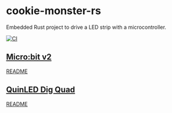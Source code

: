 # cookie-monster-rs
Embedded Rust project to drive a LED strip with a microcontroller.

[![CI](https://github.com/AlexPayment/cookie-monster-rs/actions/workflows/ci.yml/badge.svg)](https://github.com/AlexPayment/cookie-monster-rs/actions/workflows/ci.yml)

## [Micro:bit v2](https://tech.microbit.org/hardware/)

[README](microbit_v2/README.md)

## [QuinLED Dig Quad](https://quinled.info/pre-assembled-quinled-dig-quad/)

[README](quinled_dig_quad/README.md)
